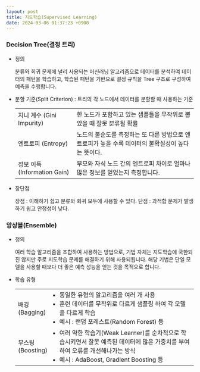 ```yaml
---
layout: post
title: 지도학습(Supervised Learning) 
date: 2024-03-06 01:37:23 +0900
---
```

### Decision Tree(결정 트리)
- 정의
  <p class="sub">분류와 회귀 문제에 널리 사용되는 머신러닝 알고리즘으로 데이터를 분석하여 데이터의 패턴을 학습하고, 학습된 패턴을 기반으로 결정 규칙을 Tree 구조로 구성하여 예측을 수행합니다.
  </p>
- 분할 기준(Split Criterion) : 트리의 각 노드에서 데이터를 분할할 때 사용하는 기준
  <table>
  <tr>
  <td>지니 계수 (Gini Impurity)</td>
  <td>한 노드가 포함하고 있는 샘플들을 무작위로 뽑았을 때 잘못 분류될 확률</td>
  </tr>
  <tr>
  <td>엔트로피 (Entropy)</td>
  <td>노드의 불순도를 측정하는 또 다른 방법으로 엔트로피가 높을 수록 데이터의 불확실성이 높다는 뜻이다.</td>
  </tr>
  <tr>
  <td>정보 이득 (Information Gain)</td>
  <td>부모와 자식 노드 간의 엔트로피 차이로 얼마나 많은 정보를 얻었는지 측정합니다.</td>
  </tr>
  </table>
- 장단점
  <p class="sub">장점 : 이해하기 쉽고 분류와 회귀 모두에 사용할 수 있다.
  단점 : 과적합 문제가 발생하기 쉽고 안정성이 낮다.
  </p>

### 앙상블(Ensemble)
- 정의
  <p class="sub">여러 학습 알고리즘을 조합하여 사용하는 방법으로, 기법 자체는 지도학습에 국한되진 않지만 주로 지도학습 문제를 해결하기 위해 사용되됩니다. 해당 기법은 단일 모델을 사용할 때보다 더 좋은 예측 성능을 얻는 것을 목적으로 합니다.</p>
- 학습 유형
  <table>
  <tr>
  <td>배깅 (Bagging)</td>
  <td>
  <li>동일한 유형의 알고리즘을 여러 개 사용</li>
  <li>훈련 데이터를 무작위로 다르게 샘플링 하여 각 모델을 다르게 학습</li>
  <li>예시 : 랜덤 포레스트(Random Forest) 등</li>
  </td>
  </tr>
  <tr>
  <td>부스팅 (Boosting)</td>
  <td>
  <li>여러 약한 학습기(Weak Learner)를 순차적으로 학습시키면서 잘못 예측된 데이터에 많은 가중치를 부여하여 오류를 개선해나가는 방식</li>
  <li>예시 : AdaBoost, Gradlent Boosting 등</li>
  </td>
  </tr>
  </table>